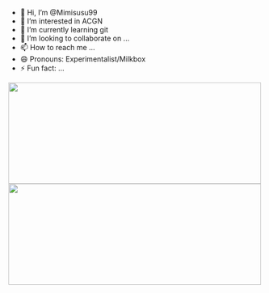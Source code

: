 - 👋 Hi, I’m @Mimisusu99
- 👀 I’m interested in ACGN
- 🌱 I’m currently learning git
- 💞️ I’m looking to collaborate on ...
- 📫 How to reach me ...
- 😄 Pronouns: Experimentalist/Milkbox
- ⚡ Fun fact: ...

<a href="https://github.com/anuraghazra/github-readme-stats">
  <img height=200 width=500 align="center" src="https://github-readme-stats.vercel.app/api?username=mimisusu99&show_icons=true&theme=transparent" />
</a>
<a href="https://github.com/anuraghazra/convoychat">
  <img height=200 width=500 align="center" src="https://github-readme-stats.vercel.app/api/top-langs?username=mimisusu99&layout=compact&langs_count=8&card_width=320&show_icons=true&theme=transparent" />
</a>
<!---
Mimisusu99/Mimisusu99 is a ✨ special ✨ repository because its `README.md` (this file) appears on your GitHub profile.
You can click the Preview link to take a look at your changes.
--->
